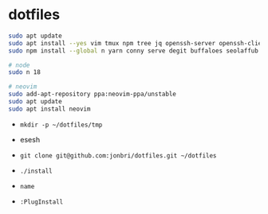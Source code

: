 # dotfiles

```sh
sudo apt update
sudo apt install --yes vim tmux npm tree jq openssh-server openssh-client g++ curl libssl-dev make net-tools
sudo npm install --global n yarn conny serve degit buffaloes seolaffub n verdaccio

# node
sudo n 18

# neovim
sudo add-apt-repository ppa:neovim-ppa/unstable
sudo apt update
sudo apt install neovim
```

- `mkdir -p ~/dotfiles/tmp`

- esesh
- `git clone git@github.com:jonbri/dotfiles.git ~/dotfiles`
- `./install`
- `name`
- `:PlugInstall`


